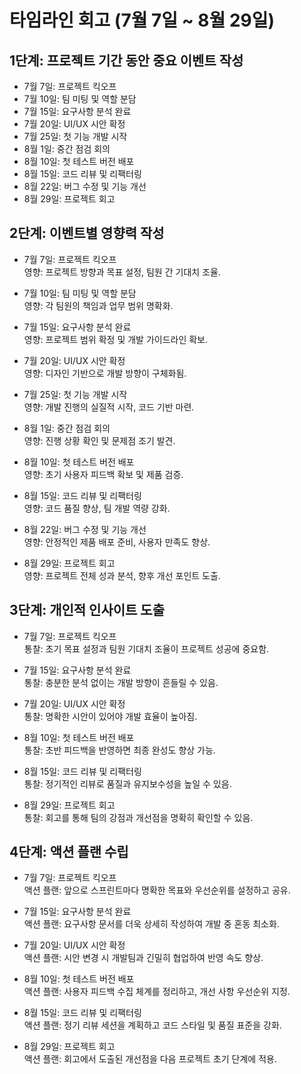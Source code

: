 # 타임라인 회고 (7월 7일 ~ 8월 29일)

## 1단계: 프로젝트 기간 동안 중요 이벤트 작성
- 7월 7일: 프로젝트 킥오프
- 7월 10일: 팀 미팅 및 역할 분담
- 7월 15일: 요구사항 분석 완료
- 7월 20일: UI/UX 시안 확정
- 7월 25일: 첫 기능 개발 시작
- 8월 1일: 중간 점검 회의
- 8월 10일: 첫 테스트 버전 배포
- 8월 15일: 코드 리뷰 및 리팩터링
- 8월 22일: 버그 수정 및 기능 개선
- 8월 29일: 프로젝트 회고

## 2단계: 이벤트별 영향력 작성
- 7월 7일: 프로젝트 킥오프  
  영향: 프로젝트 방향과 목표 설정, 팀원 간 기대치 조율.

- 7월 10일: 팀 미팅 및 역할 분담  
  영향: 각 팀원의 책임과 업무 범위 명확화.

- 7월 15일: 요구사항 분석 완료  
  영향: 프로젝트 범위 확정 및 개발 가이드라인 확보.

- 7월 20일: UI/UX 시안 확정  
  영향: 디자인 기반으로 개발 방향이 구체화됨.

- 7월 25일: 첫 기능 개발 시작  
  영향: 개발 진행의 실질적 시작, 코드 기반 마련.

- 8월 1일: 중간 점검 회의  
  영향: 진행 상황 확인 및 문제점 조기 발견.

- 8월 10일: 첫 테스트 버전 배포  
  영향: 초기 사용자 피드백 확보 및 제품 검증.

- 8월 15일: 코드 리뷰 및 리팩터링  
  영향: 코드 품질 향상, 팀 개발 역량 강화.

- 8월 22일: 버그 수정 및 기능 개선  
  영향: 안정적인 제품 배포 준비, 사용자 만족도 향상.

- 8월 29일: 프로젝트 회고  
  영향: 프로젝트 전체 성과 분석, 향후 개선 포인트 도출.

## 3단계: 개인적 인사이트 도출
- 7월 7일: 프로젝트 킥오프  
  통찰: 초기 목표 설정과 팀원 기대치 조율이 프로젝트 성공에 중요함.

- 7월 15일: 요구사항 분석 완료  
  통찰: 충분한 분석 없이는 개발 방향이 흔들릴 수 있음.

- 7월 20일: UI/UX 시안 확정  
  통찰: 명확한 시안이 있어야 개발 효율이 높아짐.

- 8월 10일: 첫 테스트 버전 배포  
  통찰: 초반 피드백을 반영하면 최종 완성도 향상 가능.

- 8월 15일: 코드 리뷰 및 리팩터링  
  통찰: 정기적인 리뷰로 품질과 유지보수성을 높일 수 있음.

- 8월 29일: 프로젝트 회고  
  통찰: 회고를 통해 팀의 강점과 개선점을 명확히 확인할 수 있음.

## 4단계: 액션 플랜 수립
- 7월 7일: 프로젝트 킥오프  
  액션 플랜: 앞으로 스프린트마다 명확한 목표와 우선순위를 설정하고 공유.

- 7월 15일: 요구사항 분석 완료  
  액션 플랜: 요구사항 문서를 더욱 상세히 작성하여 개발 중 혼동 최소화.

- 7월 20일: UI/UX 시안 확정  
  액션 플랜: 시안 변경 시 개발팀과 긴밀히 협업하여 반영 속도 향상.

- 8월 10일: 첫 테스트 버전 배포  
  액션 플랜: 사용자 피드백 수집 체계를 정리하고, 개선 사항 우선순위 지정.

- 8월 15일: 코드 리뷰 및 리팩터링  
  액션 플랜: 정기 리뷰 세션을 계획하고 코드 스타일 및 품질 표준을 강화.

- 8월 29일: 프로젝트 회고  
  액션 플랜: 회고에서 도출된 개선점을 다음 프로젝트 초기 단계에 적용.
